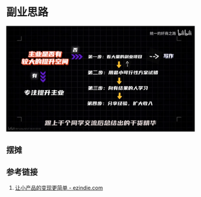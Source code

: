 # 副业思路


![](resources/images/2980d86f9b0fbf2c4976e55fee51592.jpg)

## 摆摊



## 参考链接
1. [让小产品的变现更简单 - ezindie.com](https://www.ezindie.com/)